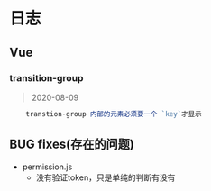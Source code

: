 # 日志

## Vue

### transition-group

>2020-08-09

```js
    transtion-group 内部的元素必须要一个 `key`才显示
```

## BUG fixes(存在的问题)

+ permission.js
    + 没有验证token，只是单纯的判断有没有
